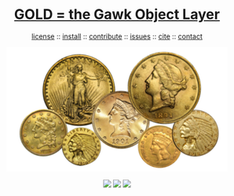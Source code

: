 <a name=top>
<h1 align=center>
   <a href="https://github.com/timm/awk/blob/master/README.md#top">
     GOLD = the Gawk Object Layer
   </a>
</h1>
<p align=center>
   <a    href="https://github.com/timm/awk/blob/masterREADME.md#license">license</a>
   :: <a href="https://github.com/timm/awk/blob/master/README.md#install">install</a>
   :: <a href="https://github.com/timm/awk/blob/master/README.md#contribute">contribute</a>
   :: <a href="https://github.com/timm/awk/issues">issues</a>
   :: <a href="https://github.com/timm/awk/blob/master/README.md#citation">cite</a>
   :: <a href="https://github.com/timm/awk/blob/master/README.md#contatct">contact</a>
</p>
<p align=center>
   <img width=450 src="https://github.com/timm/awk/raw/master/etc/img/coins.png">
</p>
<p align=center>
   <img src="https://img.shields.io/badge/language-gawk-orange">
   <img src="https://img.shields.io/badge/purpose-ai,se-blueviolet">
   <img src="https://img.shields.io/badge/platform-mac,*nux-informational">
</p>



